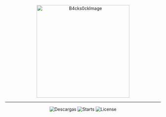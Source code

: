 <div id="image" align="center">
  <img src="https://raw.githubusercontent.com/alk4x/alk4x/main/assets/cube.png" alt="B4cks0ckImage" height="300">
</div>


---

<div id="badges" align="center">
  <img src="https://img.shields.io/github/downloads/c0br40x/b4cks0ck/total?label=Downloads" alt="Descargas">
  <img src="https://img.shields.io/github/stars/c0br40x/b4cks0ck?label=Stars&style=social" alt="Starts">
  <img src="https://img.shields.io/badge/License-MIT-red" alt="License">
</div>
